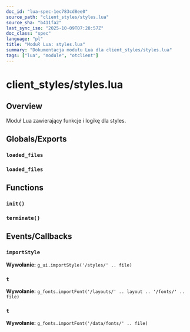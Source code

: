 ```yaml
---
doc_id: "lua-spec-1ec783cd8ee0"
source_path: "client_styles/styles.lua"
source_sha: "b411fa2"
last_sync_iso: "2025-10-09T07:28:57Z"
doc_class: "spec"
language: "pl"
title: "Moduł Lua: styles.lua"
summary: "Dokumentacja modułu Lua dla client_styles/styles.lua"
tags: ["lua", "module", "otclient"]
---
```


# client_styles/styles.lua

## Overview

Moduł Lua zawierający funkcje i logikę dla styles.

## Globals/Exports

### `loaded_files`

### `loaded_files`

## Functions

### `init()`

### `terminate()`

## Events/Callbacks

### `importStyle`

**Wywołanie:** `g_ui.importStyle('/styles/' .. file)`

### `t`

**Wywołanie:** `g_fonts.importFont('/layouts/' .. layout .. '/fonts/' .. file)`

### `t`

**Wywołanie:** `g_fonts.importFont('/data/fonts/' .. file)`
